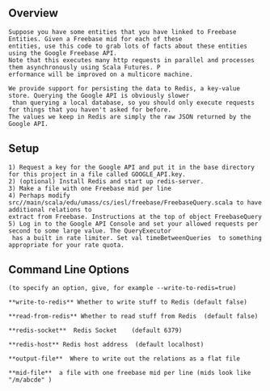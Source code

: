 Overview
---------------------
    Suppose you have some entities that you have linked to Freebase Entities. Given a Freebase mid for each of these
    entities, use this code to grab lots of facts about these entities using the Google Freebase API.
    Note that this executes many http requests in parallel and processes them asynchronously using Scala Futures. P
    erformance will be improved on a multicore machine.

    We provide support for persisting the data to Redis, a key-value store. Querying the Google API is obviously slower
     than querying a local database, so you should only execute requests for things that you haven't asked for before.
    The values we keep in Redis are simply the raw JSON returned by the Google API.


Setup
---------------------
    1) Request a key for the Google API and put it in the base directory for this project in a file called GOOGLE_API.key.
    2) (optional) Install Redis and start up redis-server.
    3) Make a file with one Freebase mid per line
    4) Perhaps modify src//main/scala/edu/umass/cs/iesl/freebase/FreebaseQuery.scala to have additional relations to
    extract from Freebase. Instructions at the top of object FreebaseQuery
    5) Log in to the Google API Console and set your allowed requests per second to some large value. The QueryExecutor
     has a built in rate limiter. Set val timeBetweenQueries  to something appropriate for your rate quota.


Command Line Options
---------------------
    (to specify an option, give, for example --write-to-redis=true)

    **write-to-redis** Whether to write stuff to Redis (default false)

    **read-from-redis** Whether to read stuff from Redis  (default false)

    **redis-socket**  Redis Socket    (default 6379)

    **redis-host** Redis host address  (default localhost)

    **output-file**  Where to write out the relations as a flat file

    **mid-file**  a file with one freebase mid per line (mids look like "/m/abcde" )
